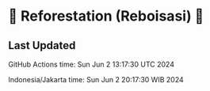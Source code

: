 
# 🌳 Reforestation (Reboisasi) 🌲

## Last Updated

GitHub Actions time: Sun Jun  2 13:17:30 UTC 2024

Indonesia/Jakarta time: Sun Jun  2 20:17:30 WIB 2024
